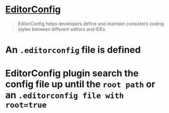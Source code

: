 # [EditorConfig](http://editorconfig.org)
> EditorConfig helps developers define and maintain consistent coding styles between different editors and IDEs
# An `.editorconfig` file is defined
# EditorConfig plugin search the config file up until the `root path` or an `.editorconfig file with root=true`
# 